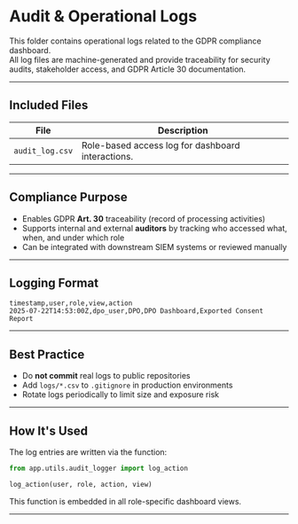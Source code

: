 
# Audit & Operational Logs

This folder contains operational logs related to the GDPR compliance dashboard.  
All log files are machine-generated and provide traceability for security audits, stakeholder access, and GDPR Article 30 documentation.

---

## Included Files

| File              | Description                                        |
|-------------------|----------------------------------------------------|
| `audit_log.csv`   | Role-based access log for dashboard interactions. |

---

## Compliance Purpose

- Enables GDPR **Art. 30** traceability (record of processing activities)
- Supports internal and external **auditors** by tracking who accessed what, when, and under which role
- Can be integrated with downstream SIEM systems or reviewed manually

---

## Logging Format

```
timestamp,user,role,view,action
2025-07-22T14:53:00Z,dpo_user,DPO,DPO Dashboard,Exported Consent Report
```

---

## Best Practice

- Do **not commit** real logs to public repositories  
- Add `logs/*.csv` to `.gitignore` in production environments  
- Rotate logs periodically to limit size and exposure risk

---

## How It's Used

The log entries are written via the function:

```python
from app.utils.audit_logger import log_action

log_action(user, role, action, view)
```

This function is embedded in all role-specific dashboard views.

---


